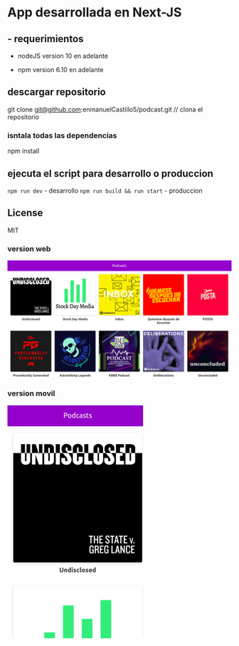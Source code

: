 # App desarrollada en Next-JS

## - requerimientos

* nodeJS version 10 en adelante

* npm version 6.10 en adelante

## descargar repositorio

git clone git@github.com:enmanuelCastillo5/podcast.git
// clona el repositorio


### isntala todas las dependencias
npm install



## ejecuta el script para desarrollo o produccion

`npm run dev` - desarrollo
`npm run build && run start` - produccion


## License
MIT


### version web
![Project](./.readme-static/Version-web.png)

### version movil
![Project](./.readme-static/Version-Movil.png)